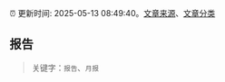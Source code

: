 :alarm_clock: 更新时间: 2025-05-13 08:49:40。[文章来源](/README.md)、[文章分类](/TAGS.md)

## 报告


> 关键字：`报告`、`月报`



